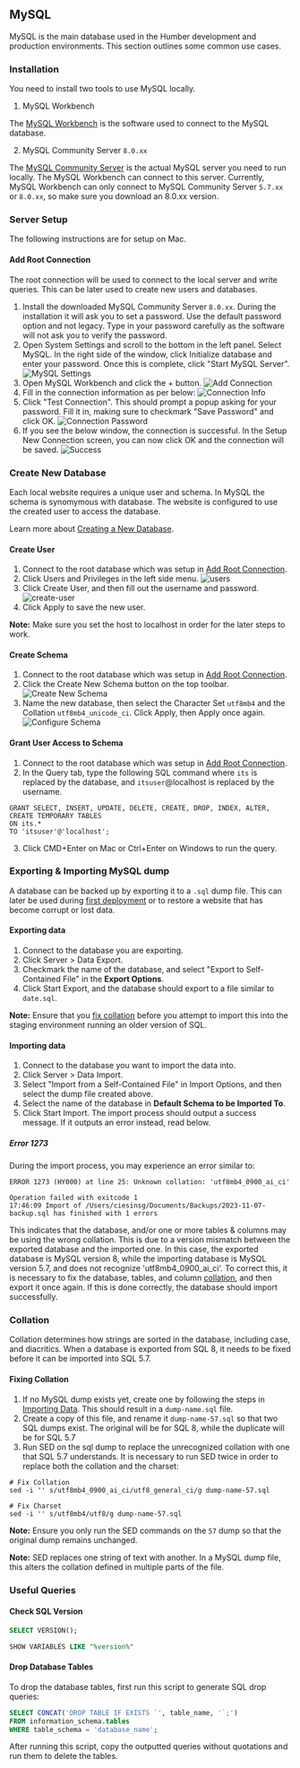 ## MySQL

MySQL is the main database used in the Humber development and production environments. This section outlines some common use cases.

### Installation

You need to install two tools to use MySQL locally. 

1. MySQL Workbench

The [MySQL Workbench](https://dev.mysql.com/downloads/workbench/) is the software used to connect to the MySQL database. 

2. MySQL Community Server `8.0.xx`

The [MySQL Community Server](https://dev.mysql.com/downloads/mysql/) is the actual MySQL server you need to run locally. The MySQL Workbench can connect to this server. Currently, MySQL Workbench can only connect to MySQL Community Server `5.7.xx` or `8.0.xx`, so make sure you download an 8.0.xx version. 

### Server Setup

The following instructions are for setup on Mac. 

#### Add Root Connection

The root connection will be used to connect to the local server and write queries. This can be later used to create new users and databases.

1. Install the downloaded MySQL Community Server `8.0.xx`. During the installation it will ask you to set a password. Use the default password option and not legacy. Type in your password carefully as the software will not ask you to verify the password. 
2. Open System Settings and scroll to the bottom in the left panel. Select MySQL. In the right side of the window, click Initialize database and enter your password. Once this is complete, click "Start MySQL Server".
![MySQL Settings](assets/database/mysql-settings.png)
3. Open MySQL Workbench and click the + button.
![Add Connection](assets/database/workbench-add.png)
4. Fill in the connection information as per below:
![Connection Info](assets/database/connection-info.png)
1. Click "Test Connection". This should prompt a popup asking for your password. Fill it in, making sure to checkmark "Save Password" and click OK. 
![Connection Password](assets/database/connection-password.png)
1. If you see the below window, the connection is successful. In the Setup New Connection screen, you can now click OK and the connection will be saved. 
![Success](assets/database/success.png)

### Create New Database

Each local website requires a unique user and schema. In MySQL the schema is synomymous with database. The website is configured to use the created user to access the database. 

Learn more about [Creating a New Database](https://git.drupalcode.org/project/drupal/-/blob/10.1.x/core/INSTALL.mysql.txt).

#### Create User

1. Connect to the root database which was setup in [Add Root Connection](#add-root-connection). 
2. Click Users and Privileges in the left side menu.
![users](assets/database/users.png)
3. Click Create User, and then fill out the username and password.
![create-user](assets/database/create-user.png)
4. Click Apply to save the new user.

**Note:** Make sure you set the host to localhost in order for the later steps to work.

#### Create Schema

1. Connect to the root database which was setup in [Add Root Connection](#add-root-connection). 
2. Click the Create New Schema button on the top toolbar.
![Create New Schema](assets/database/create-new-schema.png)
3. Name the new database, then select the Character Set `utf8mb4` and the Collation `utf8mb4_unicode_ci`. Click Apply, then Apply once again. 
![Configure Schema](assets/database/configure-schema.png)

#### Grant User Access to Schema

1. Connect to the root database which was setup in [Add Root Connection](#add-root-connection). 
2. In the Query tab, type the following SQL command where `its` is replaced by the database, and `itsuser`@localhost is replaced by the username.

```
GRANT SELECT, INSERT, UPDATE, DELETE, CREATE, DROP, INDEX, ALTER, CREATE TEMPORARY TABLES
ON its.*
TO 'itsuser'@'localhost';
```

3. Click CMD+Enter on Mac or Ctrl+Enter on Windows to run the query.

### Exporting & Importing MySQL dump

A database can be backed up by exporting it to a `.sql` dump file. This can later be used during [first deployment](development-environments#first-deployment) or to restore a website that has become corrupt or lost data.

#### Exporting data

1. Connect to the database you are exporting.
2. Click Server > Data Export. 
3. Checkmark the name of the database, and select "Export to Self-Contained File" in the **Export Options**. 
4. Click Start Export, and the database should export to a file similar to `date.sql`. 

**Note:** Ensure that you [fix collation](#fixing-collation) before you attempt to import this into the staging environment running an older version of SQL. 

#### Importing data

1. Connect to the database you want to import the data into.
2. Click Server > Data Import.
3. Select "Import from a Self-Contained File" in Import Options, and then select the dump file created above. 
4. Select the name of the database in **Default Schema to be Imported To**. 
5. Click Start Import. The import process should output a success message. If it outputs an error instead, read below. 

##### Error 1273

During the import process, you may experience an error similar to: 

```
ERROR 1273 (HY000) at line 25: Unknown collation: 'utf8mb4_0900_ai_ci'

Operation failed with exitcode 1
17:46:09 Import of /Users/ciesinsg/Documents/Backups/2023-11-07-backup.sql has finished with 1 errors
```

This indicates that the database, and/or one or more tables & columns may be using the wrong collation. This is due to a version mismatch between the exported database and the imported one. In this case, the exported database is MySQL version 8, while the importing database is MySQL version 5.7, and does not recognize 'utf8mb4_0900_ai_ci'. To correct this, it is necessary to fix the database, tables, and column [collation](#collation), and then export it once again. If this is done correctly, the database should import successfully. 

### Collation

Collation determines how strings are sorted in the database, including case, and diacritics. When a database is exported from SQL 8, it needs to be fixed before it can be imported into SQL 5.7. 

#### Fixing Collation

1. If no MySQL dump exists yet, create one by following the steps in [Importing Data](#importing-data). This should result in a `dump-name.sql` file. 
2. Create a copy of this file, and rename it `dump-name-57.sql` so that two SQL dumps exist. The original will be for SQL 8, while the duplicate will be for SQL 5.7
3. Run SED on the sql dump to replace the unrecognized collation with one that SQL 5.7 understands. It is necessary to run SED twice in order to replace both the collation and the charset: 

```title="Using SED to fix collation"
# Fix Collation
sed -i '' s/utf8mb4_0900_ai_ci/utf8_general_ci/g dump-name-57.sql

# Fix Charset
sed -i '' s/utf8mb4/utf8/g dump-name-57.sql
```

**Note:** Ensure you only run the SED commands on the `57` dump so that the original dump remains unchanged.

**Note:** SED replaces one string of text with another. In a MySQL dump file, this alters the collation defined in multiple parts of the file. 

### Useful Queries

#### Check SQL Version

```sql title="Simple version check"
SELECT VERSION();
```

```sql title="Detailed version check"
SHOW VARIABLES LIKE "%version%"
```

#### Drop Database Tables

To drop the database tables, first run this script to generate SQL drop queries:

```sql
SELECT CONCAT('DROP TABLE IF EXISTS `', table_name, '`;')
FROM information_schema.tables
WHERE table_schema = 'database_name';
```

After running this script, copy the outputted queries without quotations and 
run them to delete the tables.
